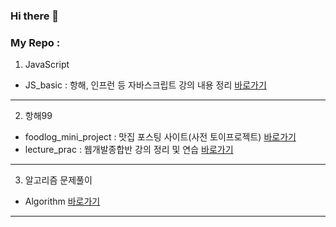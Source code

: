 ### Hi there 👋

### My Repo : 
1. JavaScript 
- JS_basic : 항해, 인프런 등 자바스크립트 강의 내용 정리 [바로가기](https://github.com/vjiji/JS_basic)
---
2. 항해99
- foodlog_mini_project : 맛집 포스팅 사이트(사전 토이프로젝트) [바로가기](https://github.com/vjiji/foodlog_mini_project)
- lecture_prac : 웹개발종합반 강의 정리 및 연습 [바로가기](https://github.com/vjiji/lecture_prac)
---
3. 알고리즘 문제풀이
- Algorithm [바로가기](https://github.com/vjiji/Algorithm)
---

<!--
**vjiji/vjiji** is a ✨ _special_ ✨ repository because its `README.md` (this file) appears on your GitHub profile.

Here are some ideas to get you started:

- 🔭 I’m currently working on ...
- 🌱 I’m currently learning ...
- 👯 I’m looking to collaborate on ...
- 🤔 I’m looking for help with ...
- 💬 Ask me about ...
- 📫 How to reach me: ...
- 😄 Pronouns: ...
- ⚡ Fun fact: ...
-->
